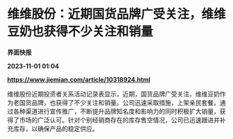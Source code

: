 # 维维股份：近期国货品牌广受关注，维维豆奶也获得不少关注和销量
**界面快报**

**2023-11-01 01:04**

**https://www.jiemian.com/article/10318924.html**

维维股份近期投资者关系活动记录表显示，近期，国货品牌广受关注，维维豆奶作为老国货品牌，也获得了不少关注和销量。公司迅速采取措施，上架亲民套餐，通过各种渠道进行宣传推广，不断提升品牌知名度和影响力的同时积极扩大销量，获得了市场的广泛认可。针对个别经销商存在的库存售空情况，公司已迅速跟进并补充库存，以确保产品的稳定供应。